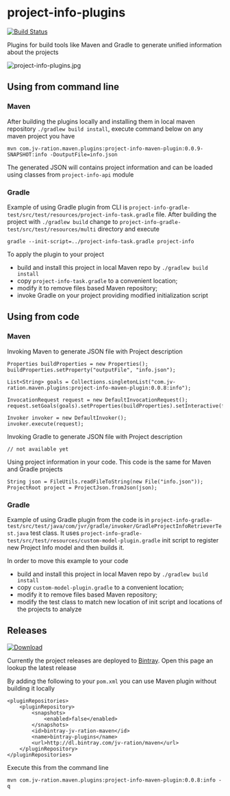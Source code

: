 # project-info-plugins 
[![Build Status](https://travis-ci.org/JV-ration/project-info-plugins.svg?branch=master)](https://travis-ci.org/JV-ration/project-info-plugins) 

Plugins for build tools like Maven and Gradle to generate unified information about the projects

![project-info-plugins.jpg](https://s10.postimg.org/4ouor9awp/project_info_plugins.jpg)

## Using from command line

### Maven

After building the plugins locally and installing them in local maven repository `./gradlew build install`, execute command 
below on any maven project you have
 
```
mvn com.jv-ration.maven.plugins:project-info-maven-plugin:0.0.9-SNAPSHOT:info -DoutputFile=info.json
```

The generated JSON will contains project information and can be loaded using classes 
from `project-info-api` module

### Gradle

Example of using Gradle plugin from CLI is `project-info-gradle-test/src/test/resources/project-info-task.gradle` file.
After building the project with `./gradlew build` change to `project-info-gradle-test/src/test/resources/multi` directory and
execute

```
gradle --init-script=../project-info-task.gradle project-info
```

To apply the plugin to your project
* build and install this project in local Maven repo by `./gradlew build install`
* copy `project-info-task.gradle` to a convenient location;
* modify it to remove files based Maven repository;
* invoke Gradle on your project providing modified initialization script 

## Using from code

### Maven

Invoking Maven to generate JSON file with Project description

```
Properties buildProperties = new Properties();
buildProperties.setProperty("outputFile", "info.json");

List<String> goals = Collections.singletonList("com.jv-ration.maven.plugins:project-info-maven-plugin:0.0.8:info");

InvocationRequest request = new DefaultInvocationRequest();
request.setGoals(goals).setProperties(buildProperties).setInteractive(false);

Invoker invoker = new DefaultInvoker();
invoker.execute(request);
```

Invoking Gradle to generate JSON file with Project description

```
// not available yet
```

Using project information in your code. This code is the same for Maven and Gradle projects
```
String json = FileUtils.readFileToString(new File("info.json"));
ProjectRoot project = ProjectJson.fromJson(json);
```

### Gradle

Example of using Gradle plugin from the code is in `project-info-gradle-test/src/test/java/com/jvr/gradle/invoker/GradleProjectInfoRetrieverTest.java` test class.
It uses `project-info-gradle-test/src/test/resources/custom-model-plugin.gradle` init script to register new Project Info model and then builds it.

In order to move this example to your code
* build and install this project in local Maven repo by `./gradlew build install`
* copy `custom-model-plugin.gradle` to a convenient location;
* modify it to remove files based Maven repository;
* modify the test class to match new location of init script and locations of the projects to analyze 

## Releases

[ ![Download](https://api.bintray.com/packages/jv-ration/maven/project-info-plugins/images/download.svg) ](https://bintray.com/jv-ration/maven/project-info-plugins/_latestVersion)

Currently the project releases are deployed to [Bintray](https://bintray.com/jv-ration/maven/project-info-plugins). 
Open this page an lookup the latest release

By adding the following to your `pom.xml` you can use Maven plugin without building it locally

```
<pluginRepositories>
    <pluginRepository>
        <snapshots>
            <enabled>false</enabled>
        </snapshots>
        <id>bintray-jv-ration-maven</id>
        <name>bintray-plugins</name>
        <url>http://dl.bintray.com/jv-ration/maven</url>
    </pluginRepository>
</pluginRepositories>
```

Execute this from the command line

```
mvn com.jv-ration.maven.plugins:project-info-maven-plugin:0.0.8:info -q
```